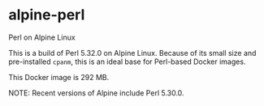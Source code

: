 # alpine-perl

Perl on Alpine Linux

This is a build of Perl 5.32.0 on Alpine Linux. Because of its small size and pre-installed `cpanm`, this is an ideal base for Perl-based Docker images.

This Docker image is 292 MB.

NOTE: Recent versions of Alpine include Perl 5.30.0. 
